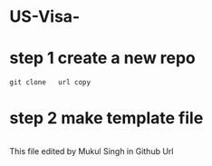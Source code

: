 # US-Visa-
# step 1 create a new repo 
```
git clone   url copy

```
# step 2 make template file
```
```

This file edited by Mukul Singh in Github Url
